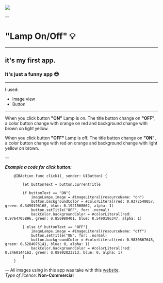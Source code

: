 ![](https://s.0542.ua/section/newsIcon/upload/images/news/icon/000/052/548/vvv_5f6367b9845a5.png)

--
# "Lamp On/Off" 💡

***
## it's my first app.
### It's  just a funny app 😎
***
I used:
<ul>
<li> Image view</li>
<li> Button </li>
</ul>

****
When you click button __"ON"__ Lamp is on. The title button change on __"OFF"__, a color button change  with orange on red and background change with brown on light yellow.  

When you click button __"OFF"__ Lamp is off. The title button change on __"ON"__, a color button change  with red on orange and background change with  light yellow on brown.

--

___Example a code for click button:___
```
    @IBAction func click1(_ sender: UIButton) {
      
        let buttonText = button.currentTitle
        
        if buttonText == "ON"{
            imageLampe.image = #imageLiteral(resourceName: "on")
            button.backgroundColor = #colorLiteral(red: 0.9372549057, green: 0.3490196168, blue: 0.1921568662, alpha: 1)
            button.setTitle("OFF", for: .normal)
            backColor.backgroundColor = #colorLiteral(red: 0.9764705896, green: 0.850980401, blue: 0.5490196347, alpha: 1)

        } else if buttonText == "OFF"{
            imageLampe.image = #imageLiteral(resourceName: "off")
            button.setTitle("ON", for: .normal)
            button.backgroundColor = #colorLiteral(red: 0.9830867648, green: 0.5284075141, blue: 0, alpha: 1)
            backColor.backgroundColor = #colorLiteral(red: 0.2460144162, green: 0.08992823213, blue: 0, alpha: 1)
        }   
    }
```
--
All images using in this app was take with this [website](https://www.pngwing.com/ru/free-png-iwvpn).  
_Type of licence:_ __Non-Commercial__